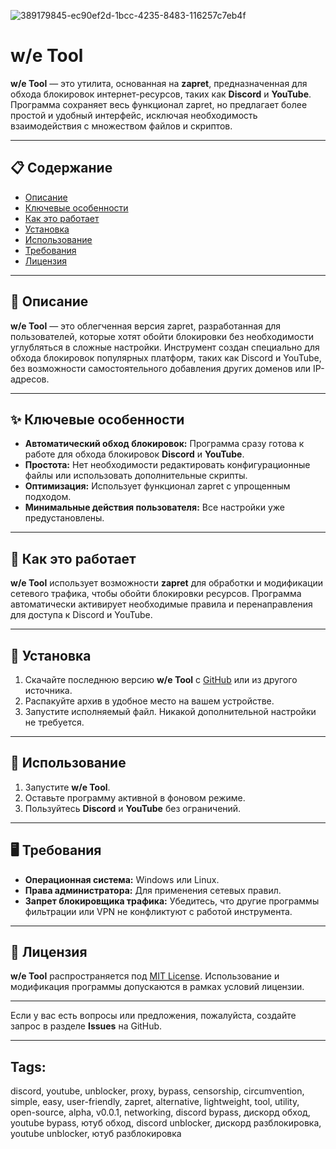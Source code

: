 ![389179845-ec90ef2d-1bcc-4235-8483-116257c7eb4f](https://github.com/user-attachments/assets/43d6c1bd-0008-4faa-8111-d8b56d43a8e8)
# w/e Tool

**w/e Tool** — это утилита, основанная на **zapret**, предназначенная для обхода блокировок интернет-ресурсов, таких как **Discord** и **YouTube**. Программа сохраняет весь функционал zapret, но предлагает более простой и удобный интерфейс, исключая необходимость взаимодействия с множеством файлов и скриптов.

---

## 📋 Содержание
- [Описание](#описание)
- [Ключевые особенности](#ключевые-особенности)
- [Как это работает](#как-это-работает)
- [Установка](#установка)
- [Использование](#использование)
- [Требования](#требования)
- [Лицензия](#лицензия)

---

## 📝 Описание
**w/e Tool** — это облегченная версия zapret, разработанная для пользователей, которые хотят обойти блокировки без необходимости углубляться в сложные настройки. Инструмент создан специально для обхода блокировок популярных платформ, таких как Discord и YouTube, без возможности самостоятельного добавления других доменов или IP-адресов.

---

## ✨ Ключевые особенности
- **Автоматический обход блокировок:** Программа сразу готова к работе для обхода блокировок **Discord** и **YouTube**.
- **Простота:** Нет необходимости редактировать конфигурационные файлы или использовать дополнительные скрипты.
- **Оптимизация:** Использует функционал zapret с упрощенным подходом.
- **Минимальные действия пользователя:** Все настройки уже предустановлены.

---

## 🔧 Как это работает
**w/e Tool** использует возможности **zapret** для обработки и модификации сетевого трафика, чтобы обойти блокировки ресурсов. Программа автоматически активирует необходимые правила и перенаправления для доступа к Discord и YouTube. 

---

## 🚀 Установка
1. Скачайте последнюю версию **w/e Tool** с [GitHub](https://github.com/Tevuu/w-e-tool/releases/tag/alpha) или из другого источника.
2. Распакуйте архив в удобное место на вашем устройстве.
3. Запустите исполняемый файл. Никакой дополнительной настройки не требуется.

---

## 📖 Использование
1. Запустите **w/e Tool**.
2. Оставьте программу активной в фоновом режиме.
3. Пользуйтесь **Discord** и **YouTube** без ограничений.

---

## 🖥️ Требования
- **Операционная система:** Windows или Linux.
- **Права администратора:** Для применения сетевых правил.
- **Запрет блокировщика трафика:** Убедитесь, что другие программы фильтрации или VPN не конфликтуют с работой инструмента.

---

## 📜 Лицензия
**w/e Tool** распространяется под [MIT License](https://github.com/Tevuu/w-e-tool/blob/main/LICENSE.txt). Использование и модификация программы допускаются в рамках условий лицензии.

---

Если у вас есть вопросы или предложения, пожалуйста, создайте запрос в разделе **Issues** на GitHub.

---
## Tags:

discord, youtube, unblocker, proxy, bypass, censorship, circumvention, simple, easy, user-friendly, zapret, alternative, lightweight, tool, utility, open-source, alpha, v0.0.1, networking, discord bypass, дискорд обход, youtube bypass, ютуб обход, discord unblocker, дискорд разблокировка, youtube unblocker, ютуб разблокировка

